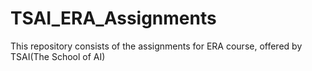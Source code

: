 # TSAI_ERA_Assignments
This repository consists of the assignments for ERA course, offered by TSAI(The School of AI)

